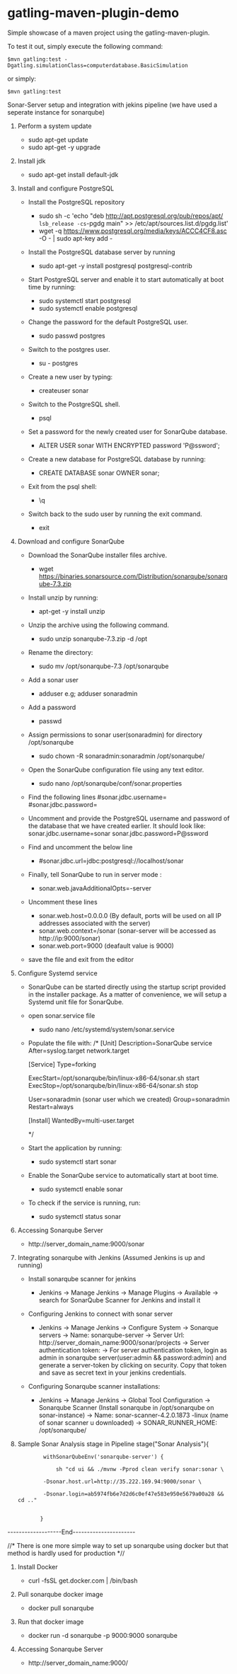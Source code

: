 gatling-maven-plugin-demo
=========================

Simple showcase of a maven project using the gatling-maven-plugin.

To test it out, simply execute the following command:

    $mvn gatling:test -Dgatling.simulationClass=computerdatabase.BasicSimulation

or simply:

    $mvn gatling:test
    
    
    
Sonar-Server setup and integration with jekins pipeline (we have used a seperate instance for sonarqube)

1. Perform a system update
   - sudo apt-get update
   - sudo apt-get -y upgrade

2. Install jdk
   - sudo apt-get install default-jdk


3. Install and configure PostgreSQL
   - Install the PostgreSQL repository
       - sudo sh -c 'echo "deb http://apt.postgresql.org/pub/repos/apt/ `lsb_release -cs`-pgdg main" >> /etc/apt/sources.list.d/pgdg.list'
       - wget -q https://www.postgresql.org/media/keys/ACCC4CF8.asc -O - | sudo apt-key add -
   
   - Install the PostgreSQL database server by running
       - sudo apt-get -y install postgresql postgresql-contrib

   - Start PostgreSQL server and enable it to start automatically at boot time by running:
       - sudo systemctl start postgresql
       - sudo systemctl enable postgresql

   - Change the password for the default PostgreSQL user.
       - sudo passwd postgres

   - Switch to the postgres user.
       - su - postgres

   - Create a new user by typing:
       - createuser sonar

   - Switch to the PostgreSQL shell.
       - psql

   - Set a password for the newly created user for SonarQube database.
       - ALTER USER sonar WITH ENCRYPTED password 'P@ssword';

   - Create a new database for PostgreSQL database by running:
       - CREATE DATABASE sonar OWNER sonar;

   - Exit from the psql shell:
       - \q

   - Switch back to the sudo user by running the exit command.
       - exit


4. Download and configure SonarQube
   - Download the SonarQube installer files archive.
       - wget https://binaries.sonarsource.com/Distribution/sonarqube/sonarqube-7.3.zip
  
   - Install unzip by running:
       - apt-get -y install unzip

   - Unzip the archive using the following command.
       - sudo unzip sonarqube-7.3.zip -d /opt

   - Rename the directory:
       - sudo mv /opt/sonarqube-7.3 /opt/sonarqube

   - Add a sonar user
       - adduser <name of user>    e.g; adduser sonaradmin

   - Add a password
       - passwd

   - Assign permissions to sonar user(sonaradmin) for directory /opt/sonarqube
       - sudo chown -R sonaradmin:sonaradmin /opt/sonarqube/

   - Open the SonarQube configuration file using any text editor.
       - sudo nano /opt/sonarqube/conf/sonar.properties

   - Find the following lines
         #sonar.jdbc.username=
         #sonar.jdbc.password=

   - Uncomment and provide the PostgreSQL username and password of the database that we have created earlier. It should look like:
         sonar.jdbc.username=sonar
         sonar.jdbc.password=P@ssword

   - Find and uncomment the below line
       - #sonar.jdbc.url=jdbc:postgresql://localhost/sonar

   - Finally, tell SonarQube to run in server mode :
       - sonar.web.javaAdditionalOpts=-server

   - Uncomment these lines
       - sonar.web.host=0.0.0.0     (By default, ports will be used on all IP addresses associated with the server)
       - sonar.web.context=/sonar   (sonar-server will be accessed as http://ip:9000/sonar)
       - sonar.web.port=9000        (deafault value is 9000)

   - save the file and exit from the editor


5. Configure Systemd service
   - SonarQube can be started directly using the startup script provided in the installer package. As a matter of convenience, 
     we will setup a Systemd unit file for SonarQube.

   - open sonar.service file
      - sudo nano /etc/systemd/system/sonar.service

   - Populate the file with:
     /*
      [Unit]
      Description=SonarQube service
      After=syslog.target network.target

      [Service]
      Type=forking

      ExecStart=/opt/sonarqube/bin/linux-x86-64/sonar.sh start
      ExecStop=/opt/sonarqube/bin/linux-x86-64/sonar.sh stop

      User=sonaradmin   (sonar user which we created)
      Group=sonaradmin
      Restart=always

      [Install]
      WantedBy=multi-user.target

     */


    - Start the application by running:
       - sudo systemctl start sonar

    - Enable the SonarQube service to automatically start at boot time.
       - sudo systemctl enable sonar

    - To check if the service is running, run:
       - sudo systemctl status sonar


6. Accessing Sonarqube Server 
    - http://server_domain_name:9000/sonar
    

7. Integrating sonarqube with Jenkins (Assumed Jenkins is up and running)
    - Install sonarqube scanner for jenkins
      - Jenkins -> Manage Jenkins -> Manage Plugins -> Available -> search for SonarQube Scanner for Jenkins and install it

    - Configuring Jenkins to connect with sonar server
      - Jenkins -> Manage Jenkins -> Configure System -> Sonarque servers
         -> Name:       sonarqube-server
         -> Server Url: http://server_domain_name:9000/sonar/projects
         -> Server authentication token:
              -> For server authentication token, login as admin in sonarqube server(user:admin && password:admin) and generate a server-token
                 by clicking on security. Copy that token and save as secret text in your jenkins credentials.

    - Configuring Sonarqube scanner installations:
       - Jenkins -> Manage Jenkins -> Global Tool Configuration -> Sonarqube Scanner  (Install sonarqube in /opt/sonarqube on sonar-instance)
          -> Name: sonar-scanner-4.2.0.1873 -linux (name of sonar scanner u downloaded)
          -> SONAR_RUNNER_HOME: /opt/sonarqube/


8. Sample Sonar Analysis stage in Pipeline
      stage("Sonar Analysis"){
        
               withSonarQubeEnv('sonarqube-server') {
 
                   sh "cd ui && ./mvnw -Pprod clean verify sonar:sonar \
  
               -Dsonar.host.url=http://35.222.169.94:9000/sonar \
 
               -Dsonar.login=ab5974fb6e7d2d6c0ef47e583e950e5679a00a28 && cd .."
  
  
              }

-------------------End----------------------
 

//* There is one more simple way to set up sonarqube using docker but that method is hardly used for production  *//

1. Install Docker
   - curl -fsSL get.docker.com | /bin/bash   

2. Pull sonarqube docker image
   - docker pull sonarqube

3. Run that docker image
   - docker run -d sonarqube -p 9000:9000 sonarqube

4. Accessing Sonarqube Server 
    - http://server_domain_name:9000/
